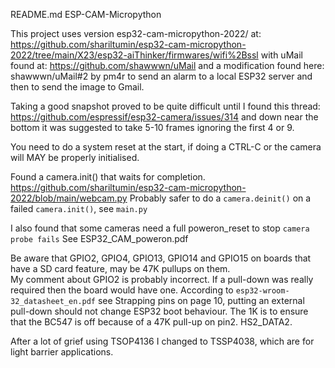 README.md 
ESP-CAM-Micropython

This project uses version esp32-cam-micropython-2022/ at: https://github.com/shariltumin/esp32-cam-micropython-2022/tree/main/X23/esp32-aiThinker/firmwares/wifi%2Bssl with uMail found at: https://github.com/shawwwn/uMail and a modification found here: shawwwn/uMail#2 by pm4r to send an alarm to a local ESP32 server and then to send the image to Gmail.

Taking a good snapshot proved to be quite difficult until I found this thread: https://github.com/espressif/esp32-camera/issues/314 and down near the bottom it was suggested to take 5-10 frames ignoring the first 4 or 9.
 
You need to do a system reset at the start, if doing a CTRL-C or the camera will MAY be properly initialised.

Found a camera.init() that waits for completion. https://github.com/shariltumin/esp32-cam-micropython-2022/blob/main/webcam.py
Probably safer to do a `camera.deinit()` on a failed `camera.init()`, see `main.py`

I also found that some cameras need a full poweron_reset to stop `camera probe fails`  See ESP32_CAM_poweron.pdf

Be aware that GPIO2, GPIO4, GPIO13, GPIO14 and GPIO15 on boards that have a SD card feature, may be 47K pullups on them.  
My comment about GPIO2 is probably incorrect.  If a pull-down was really required then the board would have one.  According to `esp32-wroom-32_datasheet_en.pdf` see Strapping pins on page 10, putting an external pull-down should not change ESP32 boot behaviour.  The 1K is to ensure that the BC547 is off because of a 47K pull-up on pin2. HS2_DATA2.

After a lot of grief using TSOP4136 I changed to TSSP4038, which are for light barrier applications.
